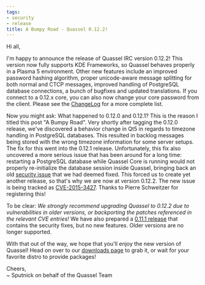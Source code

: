 ```yaml
---
tags:
- security
- release
title: A Bumpy Road - Quassel 0.12.2!
---
```

Hi all,

I'm happy to announce the release of Quassel IRC version 0.12.2! This version now fully supports KDE Frameworks, so Quassel behaves properly in a Plasma 5 environment. Other new features include an improved password hashing algorithm, proper unicode-aware message splitting for both normal and CTCP messages, improved handling of PostgreSQL database connections, a bunch of bugfixes and updated translations. If you connect to a 0.12.x core, you can also now change your core password from the client. Please see the <a href="http://git.quassel-irc.org/?p=quassel.git;a=blob;f=ChangeLog;h=244824f03e443c1b73c8add0aee446ddd6ca9780;hb=9c5e6c666d5faa976eec2e0ac8bf8e1dd6c0332c">ChangeLog</a> for a more complete list.

Now you might ask: What happened to 0.12.0 and 0.12.1? This is the reason I titled this post "A Bumpy Road". Very shortly after tagging the 0.12.0 release, we've discovered a behavior change in Qt5 in regards to timezone handling in PostgreSQL databases. This resulted in backlog messages being stored with the wrong timezone information for some server setups. The fix for this went into the 0.12.1 release. Unfortunately, this fix also uncovered a more serious issue that has been around for a long time: restarting a PostgreSQL database while Quassel Core is running would not properly re-initialize the database session inside Quassel, bringing back an old <a href="http://cve.mitre.org/cgi-bin/cvename.cgi?name=CVE-2013-4422">security issue</a> that we had deemed fixed. This forced us to create yet another release, so that's why we are now at version 0.12.2. The new issue is being tracked as <a href="https://marc.info/?l=oss-security&m=143014582328491&w=2">CVE-2015-3427</a>. Thanks to Pierre Schweitzer for registering this!

To be clear: <em>We strongly recommend upgrading Quassel to 0.12.2 due to vulnerabilities in older versions, or backporting the patches referenced in the relevant CVE entries!</em> We have also prepared a <a href="http://quassel-irc.org/pub/quassel-0.11.1.tar.bz2">0.11.1 release</a> that contains the security fixes, but no new features. Older versions are no longer supported.

With that out of the way, we hope that you'll enjoy the new version of Quassel! Head on over to our <a href="/downloads">downloads page</a> to grab it, or wait for your favorite distro to provide packages!

Cheers,\
~ Sputnick on behalf of the Quassel Team
